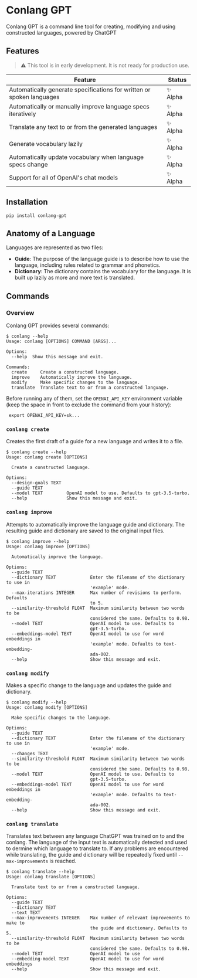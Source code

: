 # Conlang GPT

Conlang GPT is a command line tool for creating, modifying and using constructed languages, powered by ChatGPT

## Features

> :warning: This tool is in early development. It is not ready for production use.

| Feature | Status |
| --- | --- |
| Automatically generate specifications for written or spoken languages | :sparkles: Alpha |
| Automatically or manually improve language specs iteratively | :sparkles: Alpha |
| Translate any text to or from the generated languages | :sparkles: Alpha |
| Generate vocabulary lazily | :sparkles: Alpha |
| Automatically update vocabulary when language specs change | :sparkles: Alpha |
| Support for all of OpenAI's chat models | :sparkles: Alpha |

## Installation

```
pip install conlang-gpt
```

## Anatomy of a Language

Languages are represented as two files:
- **Guide**: The purpose of the language guide is to describe how to use the language, including rules related to grammar and phonetics.
- **Dictionary**: The dictionary contains the vocabulary for the language. It is built up lazily as more and more text is translated.

## Commands

### Overview

Conlang GPT provides several commands:

```
$ conlang --help
Usage: conlang [OPTIONS] COMMAND [ARGS]...

Options:
  --help  Show this message and exit.

Commands:
  create     Create a constructed language.
  improve    Automatically improve the language.
  modify     Make specific changes to the language.
  translate  Translate text to or from a constructed language.
```

Before running any of them, set the `OPENAI_API_KEY` environment variable (keep the space in front to exclude the command from your history):

```
 export OPENAI_API_KEY=sk...
```

### `conlang create`

Creates the first draft of a guide for a new language and writes it to a file.

```
$ conlang create --help
Usage: conlang create [OPTIONS]

  Create a constructed language.

Options:
  --design-goals TEXT
  --guide TEXT
  --model TEXT         OpenAI model to use. Defaults to gpt-3.5-turbo.
  --help               Show this message and exit.
```

### `conlang improve`

Attempts to automatically improve the language guide and dictionary. The resulting guide and dictionary are saved to the original input files.

```
$ conlang improve --help
Usage: conlang improve [OPTIONS]

  Automatically improve the language.

Options:
  --guide TEXT
  --dictionary TEXT             Enter the filename of the dictionary to use in
                                'example' mode.
  --max-iterations INTEGER      Max number of revisions to perform. Defaults
                                to 5.
  --similarity-threshold FLOAT  Maximum similarity between two words to be
                                considered the same. Defaults to 0.98.
  --model TEXT                  OpenAI model to use. Defaults to
                                gpt-3.5-turbo.
  --embeddings-model TEXT       OpenAI model to use for word embeddings in
                                'example' mode. Defaults to text-embedding-
                                ada-002.
  --help                        Show this message and exit.
```

### `conlang modify`

Makes a specific change to the language and updates the guide and dictionary.

```
$ conlang modify --help
Usage: conlang modify [OPTIONS]

  Make specific changes to the language.

Options:
  --guide TEXT
  --dictionary TEXT             Enter the filename of the dictionary to use in
                                'example' mode.
  --changes TEXT
  --similarity-threshold FLOAT  Maximum similarity between two words to be
                                considered the same. Defaults to 0.98.
  --model TEXT                  OpenAI model to use. Defaults to
                                gpt-3.5-turbo.
  --embeddings-model TEXT       OpenAI model to use for word embeddings in
                                'example' mode. Defaults to text-embedding-
                                ada-002.
  --help                        Show this message and exit.
```

### `conlang translate`

Translates text between any language ChatGPT was trained on to and the conlang. The language of the input text is automatically detected and used to dermine which language to translate to. If any problems are encountered while translating, the guide and dictionary will be repeatedly fixed until `--max-improvements` is reached.

```
$ conlang translate --help
Usage: conlang translate [OPTIONS]

  Translate text to or from a constructed language.

Options:
  --guide TEXT
  --dictionary TEXT
  --text TEXT
  --max-improvements INTEGER    Max number of relevant improvements to make to
                                the guide and dictionary. Defaults to 5.
  --similarity-threshold FLOAT  Maximum similarity between two words to be
                                considered the same. Defaults to 0.98.
  --model TEXT                  OpenAI model to use
  --embedding-model TEXT        OpenAI model to use for word embeddings
  --help                        Show this message and exit.
```
